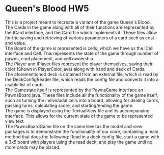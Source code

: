 # Queen's Blood HW5
This is a project meant to recreate a variant of the game Queen's Blood.  
The Cards in the game along with all of their functions are represented by the ICard interface, and the Card file which implements it. These files allow for the saving and retrieving of various parameters of a card such as cost and value.  
The Board of the game is represented is cells, which we have as the ICell interface and Cell. This represents the state of the game through number of pawns, card placement, and cell ownership.   
The Player and IPlayer files represent the player themselves, saving their color (Shown in PlayerColor.java) along with hand and deck of Cards.  
The aforementioned deck is obtained from an external file, which is read by the DeckConfigReader file, which reads the config file and converts it into a usable list of cards.  
The Gamestate itself is represented by the PawnsGame interface an PawnsBoard.java. These files include all the functionality of the game itself, such as turning the individudal cells into a board, allowing for dealing cards, passing turns, calculating score, and starting/ending the game.  
The game is displayed using the TextualView file and its accompanying interface. This allows for the current state of the game to be represented view text.  
The PawnsBoardGame file on the same level as the model and view packages is to demonstrate the functionality of our code, containing a main method that does the following: Read in a deck config file, start a game with a 3x5 board with players using the read deck, and play the game until no more cards may be placed.
